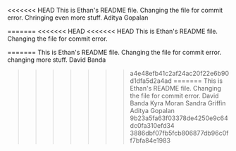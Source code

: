 <<<<<<< HEAD
This is Ethan's README file. Changing the file for commit error. Chringing even more stuff. Aditya Gopalan

=======
<<<<<<< HEAD
<<<<<<< HEAD
This is Ethan's README file. Changing the file for commit error.

=======
This is Ethan's README file. Changing the file for commit error. changing more stuff.
David Banda

>>>>>>> a4e48efb41c2af24ac20f22e6b90d1dfa5d2a4ad
=======
This is Ethan's README file. Changing the file for commit error.
David Banda
Kyra Moran
Sandra Griffin
Aditya Gopalan
>>>>>>> 9b23a5fa63f03378de4250e9c64dc0fa310efd34
>>>>>>> 3886dbf07fb5fcb806877db96c0ff7bfa84e1983
